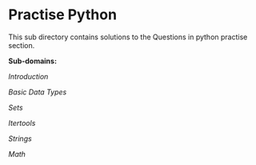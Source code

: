 # Practise Python

This sub directory contains solutions to the Questions in python practise section.

**Sub-domains:**

*Introduction*

*Basic Data Types*

*Sets*

*Itertools*

*Strings*

*Math*
